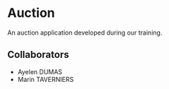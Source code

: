 # Auction
 An auction application developed during our training.

## Collaborators
- Ayelen DUMAS
- Marin TAVERNIERS
